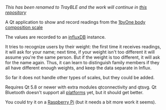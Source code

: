 *This has been renamed to TrayBLE and the work will continue in
[this repository](https://github.com/ec1oud/trayble)*

A Qt application to show and record readings from the
[1byOne body composition scale](https://www.amazon.com/dp/B01FHELB56)

The values are recorded to an
[influxDB](https://github.com/influxdata/influxdb) instance.

It tries to recognize users by their weight: the first time
it receives readings, it will ask for your name; next time,
if your weight isn't too different it will assume you're the
same person.  But if the weight is too different, it will ask
for the name again.  Thus, it can learn to distinguish family
members if they all have different enough weights, and keep
the data separate in Influx.

So far it does not handle other types of scales, but they
could be added.

Requires Qt 5.8 or newer with extra modules
qtconnectivity and qtsvg.  Qt Bluetooth doesn't support
all [platforms](https://doc.qt.io/qt-5.10/qtbluetooth-index.html)
yet, but it should get better.

You could try it on a [Raspberry Pi](README-raspberry-pi.md)
(but it needs a bit more work it seems).

